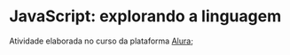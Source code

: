 # JavaScript: explorando a linguagem
Atividade elaborada no curso da plataforma  [Alura](https://www.alura.com.br);
